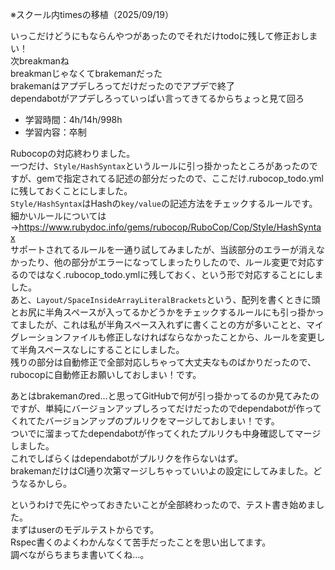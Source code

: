 ※スクール内timesの移植（2025/09/19）

いっこだけどうにもならんやつがあったのでそれだけtodoに残して修正おしまい！  
次breakmanね  
breakmanじゃなくてbrakemanだった  
brakemanはアプデしろってだけだったのでアプデで終了  
dependabotがアプデしろっていっぱい言ってきてるからちょっと見て回ろ  

- 学習時間：4h/14h/998h
- 学習内容：卒制

Rubocopの対応終わりました。  
一つだけ、`Style/HashSyntax`というルールに引っ掛かったところがあったのですが、gemで指定されてる記述の部分だったので、ここだけ.rubocop_todo.ymlに残しておくことにしました。  
`Style/HashSyntax`はHashの`key/value`の記述方法をチェックするルールです。  
細かいルールについては→https://www.rubydoc.info/gems/rubocop/RuboCop/Cop/Style/HashSyntax  
サポートされてるルールを一通り試してみましたが、当該部分のエラーが消えなかったり、他の部分がエラーになってしまったりしたので、ルール変更で対応するのではなく.rubocop_todo.ymlに残しておく、という形で対応することにしました。  
あと、`Layout/SpaceInsideArrayLiteralBrackets`という、配列を書くときに頭とお尻に半角スペースが入ってるかどうかをチェックするルールにも引っ掛かってましたが、これは私が半角スペース入れずに書くことの方が多いことと、マイグレーションファイルも修正しなければならなかったことから、ルールを変更して半角スペースなしにすることにしました。  
残りの部分は自動修正で全部対応しちゃって大丈夫なものばかりだったので、rubocopに自動修正お願いしておしまい！です。  

あとはbrakemanのred…と思ってGitHubで何が引っ掛かってるのか見てみたのですが、単純にバージョンアップしろってだけだったのでdependabotが作ってくれてたバージョンアップのプルリクをマージしておしまい！です。  
ついでに溜まってたdependabotが作ってくれたプルリクも中身確認してマージしました。  
これでしばらくはdependabotがプルリクを作らないはず。  
brakemanだけはCI通り次第マージしちゃっていいよの設定にしてみました。どうなるかしら。  

というわけで先にやっておきたいことが全部終わったので、テスト書き始めました。  
まずはuserのモデルテストからです。  
Rspec書くのよくわかんなくて苦手だったことを思い出してます。  
調べながらちまちま書いてくね…。  

